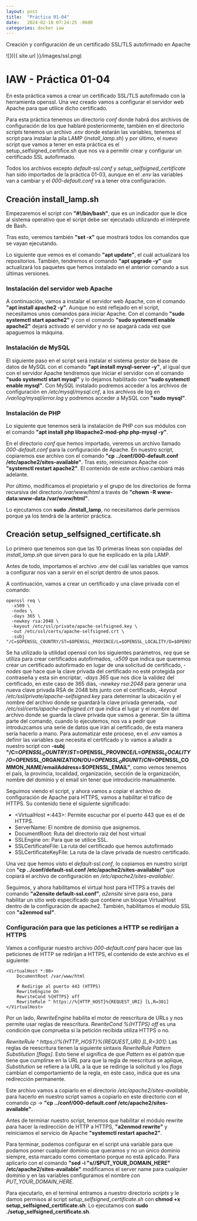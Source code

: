 ```yaml
---
layout: post
title:  "Práctica 01-04"
date:   2024-02-18 07:24:25 -0600
categories: docker iaw
---
```


Creación y configuración de un certificado SSL/TLS autofirmado en Apache

![]({{ site.url }}/images/ssl.png)

# IAW - Práctica 01-04
En esta práctica vamos a crear un certificado SSL/TLS autofirmado con la herramienta openssl. Una vez creado vamos a configurar el servidor web Apache para que utilice dicho certificado.

Para esta práctica tenemos un directorio *conf* donde habrá dos archivos de configuración de los que hablaré posteriormente, también en el directorio *scripts* tenemos un archivo *.env* donde estarán las variables, tenemos el script para instalar la pila LAMP (*install_lamp.sh*) y por último, el nuevo script que vamos a tener en esta práctica es el setup_selfsigned_certifice.sh que nos va a permitir crear y configurar un certificado SSL autofirmado.


Todos los archivos excepto *default-ssl.conf* y *setup_selfsigned_certificate* han sido importados de la práctica 01-03, aunque en el *.env* las variables van a cambiar y el *000-default.conf* va a tener otra configuración.

## Creación install_lamp.sh
Empezaremos el script con **"#!/bin/bash"**, que es un indicador que le dice al sistema operativo que el script debe ser ejecutado utilizando el intérprete de Bash.

Tras esto, veremos también **"set -x"** que mostrará todos los comandos que se vayan ejecutando.

Lo siguiente que vemos es el comando **"apt update"**, el cuál actualizará los repositorios. También, tendremos el comando **"apt upgrade -y"** que actualizará los paquetes que hemos instalado en el anterior comando a sus últimas versiones.

### Instalación del servidor web Apache

A continuación, vamos a instalar el servidor web Apache, con el comando **"apt install apache2 -y"**. Aunque no esté reflejado en el script, necesitamos unos comandos para iniciar Apache. Con el comando **"sudo systemctl start apache2"** y con el comando **"sudo systemctl enable apache2"** dejará activado el servidor y no se apagará cada vez que apaguemos la máquina.

### Instalación de MySQL

El siguiente paso en el script será instalar el sistema gestor de base de datos de MySQL con el comando **"apt install mysql-server -y"**, al igual que con el servidor Apache tendremos que iniciar el servidor con el comando **"sudo systemctl start mysql"** y lo dejamos habilitado con **"sudo systemctl enable mysql"**. Con MySQL instalado podremos acceder a los archivos de configuración en */etc/mysql/mysql.cnf*, a los archivos de log en */var/log/mysql/error.log* y podremos acceder a MySQL con **"sudo mysql"**.

### Instalación de PHP

Lo siguiente que tenemos será la instalación de PHP con sus módulos con el comando **"apt install php libapache2-mod-php php-mysql -y"**.

En el directorio *conf* que hemos importado, veremos un archivo llamado *000-default.conf* para la configuración de Apache. En nuestro script, copiaremos ese archivo con el comando **"cp ../conf/000-default.conf /etc/apache2/sites-available"**. Tras esto, reiniciamos Apache con **"systemctl restart apache2"**. El contenido de este archivo cambiará más adelante.

Por último, modificamos el propietario y el grupo de los directorios de forma recursiva del directorio */var/www/html* a través de **"chown -R www-data:www-data /var/www/html"**.

Lo ejecutamos con **sudo ./install_lamp**, no necesitamos darle permisos porque ya los tendrá de la anterior práctica.

## Creación setup_selfsigned_certificate.sh

Lo primero que tenemos son que las 10 primeras líneas son copiadas del *install_lamp.sh* que sirven para lo que he explicado en la pila LAMP.

Antes de todo, importamos el archivo *.env* del cuál las variables que vamos a configurar nos van a servir en el script dentro de unos pasos.

A continuación, vamos a crear un certificado y una clave privada con el comando:
```
openssl req \
  -x509 \
  -nodes \
  -days 365 \
  -newkey rsa:2048 \
  -keyout /etc/ssl/private/apache-selfsigned.key \
  -out /etc/ssl/certs/apache-selfsigned.crt \
  -subj "/C=$OPENSSL_COUNTRY/ST=$OPENSSL_PROVINCE/L=$OPENSSL_LOCALITY/O=$OPENSSL_ORGANIZATION/OU=$OPENSSL_ORGUNIT/CN=$OPENSSL_COMMON_NAME/emailAddress=$OPENSSL_EMAIL"
```
Se ha utilizado la utilidad openssl con los siguientes parámetros, *req* que se utiliza para crear certificados autofirmados, *-x509* que indica que queremos crear un certificado autofirmado en lugar de una solicitud de certificado, *-nodes* que hace que la clave privada del certificado no esté protegida por contraseña y esta sin encriptar, *-days 365* que nos dice la validez del certificado, en este caso de 365 días, *-newkey rsa:2048* para generar una nueva clave privada RSA de 2048 bits junto con el certificado, *-keyout /etc/ssl/private/apache-selfsigned.key* para determinar la ubicación y el nombre del archivo donde se guardará la clave privada generada, *-out /etc/ssl/certs/apache-selfsigned.crt* que indica el lugar y el nombre del archivo donde se guarda la clave privada que vamos a generar. Sin la última parte del comando, cuando lo ejecutemos, nos va a pedir que introduzcamos una serie de datos que irán al certificado, de esta manera sería hacerlo a mano. Para automatizar este proceso, en el *.env* vamos a definir las variables que necesita el certificado y lo vamos a añadir a nuestro script con **-subj "/C=$OPENSSL_COUNTRY/ST=$OPENSSL_PROVINCE/L=$OPENSSL_LOCALITY/O=$OPENSSL_ORGANIZATION/OU=$OPENSSL_ORGUNIT/CN=$OPENSSL_COMMON_NAME/emailAddress=$OPENSSL_EMAIL"**, como vemos tenemos el país, la provincia, localidad, organización, sección de la organización, nombre del dominio y el email sin tener que introducirlo manualmente.

Seguimos viendo el script, y ahora vamos a copiar el archivo de configuración de Apache para HTTPS, vamos a habilitar el tráfico de HTTPS. Su contenido tiene el siguiente significado:

- <VirtualHost *:443>: Permite escuchar por el puerto 443 que es el de HTTPS.
- ServerName: El nombre de dominio que asignemos.
- DocumentRoot: Ruta del directorio raíz del host virtual
- SSLEngine on: Para que se utilice SSL.
- SSLCertificateFile: La ruta del certificado que hemos autofirmado
- SSLCertificateKeyFile: La ruta de la clave privada de nuestro certificado.

Una vez que hemos visto el *default-ssl.conf*, lo copiamos en nuestro script con **"cp ../conf/default-ssl.conf /etc/apache2/sites-available/"** que copiará el archivo de configuración en */etc/apache2/sites-available/*.

Seguimos, y ahora habilitamos el virtual host para HTTPS a través del comando **"a2ensite default-ssl.conf"**, *a2ensite* sirve para eso, para habilitar un sitio web especificado que contiene un bloque VirtualHost dentro de la configuración de apache2. También, habilitamos el modulo SSL con **"a2enmod ssl"**.

### Configuración para que las peticiones a HTTP se redirijan a HTTPS

Vamos a configurar nuestro archivo *000-default.conf* para hacer que las peticiones de HTTP se redirijan a HTTPS, el contenido de este archivo es el siguiente:
```
<VirtualHost *:80>
    DocumentRoot /var/www/html

    # Redirige al puerto 443 (HTTPS)
    RewriteEngine On
    RewriteCond %{HTTPS} off
    RewriteRule ^ https://%{HTTP_HOST}%{REQUEST_URI} [L,R=301]
</VirtualHost>
```
Por un lado, *RewriteEngine* habilita el motor de reescritura de URLs y nos permite usar reglas de reescritura. *RewriteCond %{HTTPS} off* es una condición que comprueba si la petición recibida utiliza HTTPS o no.

*RewriteRule ^ https://%{HTTP_HOST}%{REQUEST_URI} [L,R=301]*: Las reglas de reescritura tienen la siguiente sintaxis *RewriteRule Pattern Substitution [flags]*. Esto tiene el significa de que *Pattern* es el patrón que tiene que cumplirse en la URL para que la regla de reescritura se aplique, *Substitution* se refiere a la URL a la que se redirige la solicitud y los *flags* cambian el comportamiento de la regla, en este caso, indica que es una redirección permanente.

Este archivo vamos a copiarlo en el directorio */etc/apache2/sites-available*, para hacerlo en nuestro script vamos a copiarlo en este directorio con el comando *cp* -> **"cp ../conf/000-default.conf /etc/apache2/sites-available"**.

Antes de terminar nuestro script, tenemos que habilitar el módulo rewrite para hacer la redirección de HTTP a HTTPS, **"a2enmod rewrite"** y reiniciamos el servicio de Apache **"systemctl restart apache2"**.

Para terminar, podemos configurar en el script una variable para que podamos poner cualquier dominio que queramos y no un único dominio siempre, esta marcado como comentario porque no está aplicado. Para aplicarlo con el comando **"sed -i "s//$PUT_YOUR_DOMAIN_HERE" /etc/apache2/sites-available"** modificamos el server name para cualquier dominio y en las variables configuramos el nombre con *PUT_YOUR_DOMAIN_HERE*.

Para ejecutarlo, en el terminal entramos a nuestro directorio *scripts* y le damos permisos al script *setup_selfsigned_certificate.sh* con **chmod +x setup_selfsigned_certificate.sh**. Lo ejecutamos con **sudo ./setup_selfsigned_certificate.sh**.
